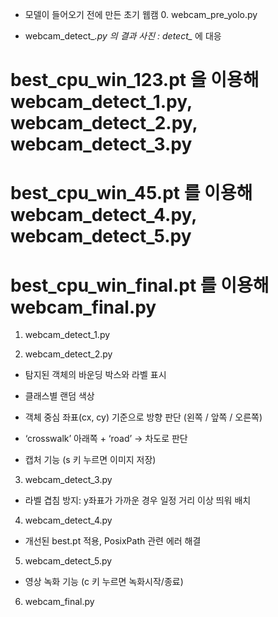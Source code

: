- 모델이 들어오기 전에 만든 초기 웹캠 0. webcam_pre_yolo.py 

- webcam_detect_*.py 의 결과 사진 : detect_* 에 대응 

# best_cpu_win_123.pt 을 이용해 webcam_detect_1.py, webcam_detect_2.py,  webcam_detect_3.py 
# best_cpu_win_45.pt 를 이용해 webcam_detect_4.py, webcam_detect_5.py
# best_cpu_win_final.pt 를 이용해 webcam_final.py

1. webcam_detect_1.py 

2. webcam_detect_2.py 

- 탐지된 객체의 바운딩 박스와 라벨 표시

- 클래스별 랜덤 색상

- 객체 중심 좌표(cx, cy) 기준으로 방향 판단 (왼쪽 / 앞쪽 / 오른쪽)

- ‘crosswalk’ 아래쪽 + ‘road’ → 차도로 판단

- 캡처 기능 (s 키 누르면 이미지 저장)

3. webcam_detect_3.py 

- 라벨 겹침 방지: y좌표가 가까운 경우 일정 거리 이상 띄워 배치

4. webcam_detect_4.py 

- 개선된 best.pt 적용, PosixPath 관련 에러 해결
  
5. webcam_detect_5.py

- 영상 녹화 기능 (c 키 누르면 녹화시작/종료)

6. webcam_final.py




